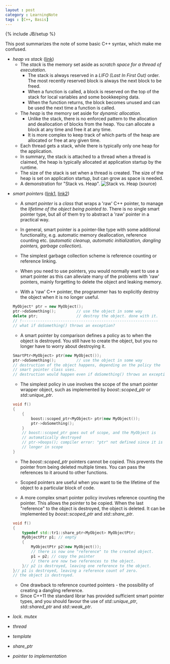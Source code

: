```yaml
---
layout : post
category : LearningNote
tags : [C++, Basis]
---
```


{% include JB/setup %}

This post summarizes the note of some basic C++ syntax, which make me confused.

- *heap vs stack* ([link](http://stackoverflow.com/questions/79923/what-and-where-are-the-stack-and-heap))
    + The *stack* is the memory set aside as *scratch space for a thread of executation*. 
        * The stack is always reserved in a *LIFO (Last In First Out)* order. The most recently reserved block is always the next block to be freed.
        * When a function is called, a block is reserved on the top of the stack for local variables and some bookkeeping data.
        * When the function returns, the block becomes unused and can be used the next time a function is called.
    + The *heap* is the memory set aside for *dynamic allocation*. 
        * Unlike the stack, there is no enforced pattern to the allocation and deallocation of blocks from the heap. You can allocate a block at any time and free it at any time.
        * It is more complex to keep track of which parts of the heap are allocated or free at any given time.
    + Each thread gets a stack, while there is typically only one heap for the application.
    + In summary, the stack is attached to a thread when a thread is claimed, the heap is typically allocated at application startup by the runtime.
    + The size of the stack is set when a thread is created. The size of the heap is set on application startup, but can grow as space is needed.
    + A demonstration for "Stack vs. Heap".
    ![Stack vs. Heap ([source](http://vikashazrati.wordpress.com/2007/10/01/quicktip-java-basics-stack-and-heap/))](http://i.stack.imgur.com/i6k0Z.png)

<!--more-->

- *smart pointers* ([link1](http://stackoverflow.com/questions/106508/what-is-a-smart-pointer-and-when-should-i-use-one), [link2](http://ootips.org/yonat/4dev/smart-pointers.html))
    + A *smart pointer* is a *class* that wraps a 'raw' C++ pointer, to manage the *lifetime of the object being pointed to*. There is no single smart pointer type, but all of them try to abstract a 'raw' pointer in a practical way.
    + In general, smart pointer is a pointer-like type with some additional functionality, e.g. automatic memory deallocation, reference counting etc. (*automatic cleanup, automatic initialization, dangling pointers, garbage collection*).
    + The simplest garbage collection scheme is reference counting or reference linking.
    + When you need to use pointers, you would normally want to use a smart pointer as this can alleviate many of the problems with 'raw' pointers, mainly forgetting to delete the object and leaking memory.
 
    + With a 'raw' C++ pointer, the programmer has to explicitly destroy the object when it is no longer useful.
    
    ``` c++
    MyObject* ptr = new MyObject();
    ptr->doSomething();         // use the object in some way
    delete ptr;                 // destroy the object. done with it.
    // !------------------------------------------------------------
    // what if doSomething() throws an exception?
    ```

    + A smart pointer by comparison defines a policy as to when the object is destroyed. You still have to create the object, but you no longer have to worry about destroying it.
    
    ``` cpp
    SmartPtr<MyObject> ptr(new MyObject());
    ptr->doSomething();         // use the object in some way
    // destruction of the object happens, depending on the policy the
    // smart pointer class uses.
    // destruction would happen even if doSomething() throws an exception
    ```

    + The simplest policy in use involves the scope of the smart pointer wrapper object, such as implemented by *boost::scoped_ptr* or *std::unique_ptr*.

    ``` cpp
    void f()
    {
        {
            boost::scoped_ptr<MyObject> ptr(new MyObject());
            ptr->doSomething();
        }
        // boost::scoped_ptr goes out of scope, and the MyObject is 
        // automatically destroyed
        // ptr->Ooops(); compiler error: "ptr" not defined since it is no 
        // longer in scope
    }
    ```

    + The *boost::scoped_ptr* pointers cannot be copied. This prevents the pointer from being deleted multiple times. You can pass the references to it around to other functions.
    
    + Scoped pointers are useful when you want to tie the lifetime of the object to a particular block of code. 
    
    + A more complex smart pointer policy involves reference counting the pointer. This allows the pointer to be copied. When the last "reference" to the object is destroyed, the object is deleted. It can be implemented by *boost::scoped_ptr* and *std::share_ptr*.

    ```cpp
    void f()
    {
        typedef std::tr1::share_ptr<MyObject> MyObjectPtr;
        MyObjectPtr p1; // empty
        {
            MyObjectPtr p2(new MyObject());
            // there is now one "reference" to the created object.
            p1 = p2; // copy the pointer
            // there are now two references to the object.
        }// p2 is destroyed, leaving one reference to the object.
    }// p1 is destroyed, leaving a reference count of zero.
    // the object is destroyed.
    ```

    + One drawback to reference counted pointers - the possibility of creating a dangling reference.
    + Since C++11 the standard librar has provided sufficient smart pointer types, and you should favour the use of *std::unique_ptr*, *std::shared_ptr* and *std::weak_ptr*.

- *lock. mutex*
- *thread*

- *template*
- *share_ptr*
- *pointer to implementation*